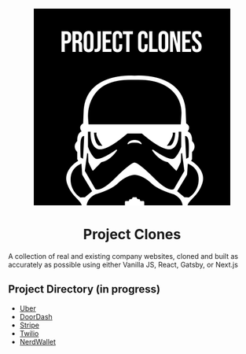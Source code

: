 <p align="center">
  <a href="">
    <img alt="Project-Clones logo" src="./svg/main-logo.svg" />
  </a>
</p>
<h1 align="center">
  Project Clones
</h1>

A collection of real and existing company websites, cloned and built as accurately as possible using either Vanilla JS, React, Gatsby, or Next.js

## Project Directory (in progress)
- [Uber](https://www.uber.com/)
- [DoorDash](https://www.doordash.com/)
- [Stripe](https://stripe.com/)
- [Twilio](https://www.twilio.com/)
- [NerdWallet](https://www.nerdwallet.com/)